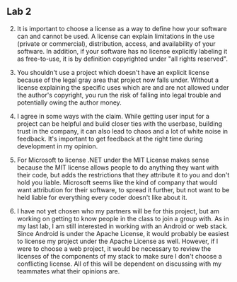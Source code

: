 ## Lab 2 ##

2. It is important to choose a license as a way to define how your software can and cannot be used. A license can explain limitations in the use (private or commercial), distribution, access, and availability of your software. In addition, if your software has no license explicitly labeling it as free-to-use, it is by definition copyrighted under "all rights reserved".

3. You shouldn't use a project which doesn't have an explicit license because of the legal gray area that project now falls under. Without a license explaining the specific uses which are and are not allowed under the author's copyright, you run the risk of falling into legal trouble and potentially owing the author money.

4. I agree in some ways with the claim. While getting user input for a project can be helpful and build closer ties with the userbase, building trust in the company, it can also lead to chaos and a lot of white noise in feedback. It's important to get feedback at the right time during development in my opinion.

5. For Microsoft to license .NET under the MIT License makes sense because the MIT license allows people to do anything they want with their code, but adds the restrictions that they attribute it to you and don't hold you liable. Microsoft seems like the kind of company that would want attribution for their software, to spread it further, but not want to be held liable for everything every coder doesn't like about it.

9. I have not yet chosen who my partners will be for this project, but am working on getting to know people in the class to join a group with. As in my last lab, I am still interested in working with an Android or web stack. Since Android is under the Apache License, it would probably be easiest to license my project under the Apache License as well. However, if I were to choose a web project, it would be necessary to review the licenses of the components of my stack to make sure I don't choose a conflicting license. All of this will be dependent on discussing with my teammates what their opinions are.